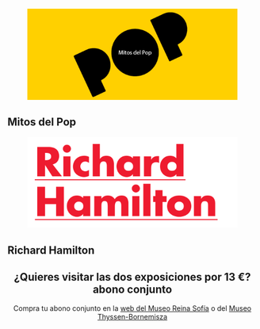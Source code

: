 <section id="offer" class="dark-bg">
  <div class="container inner-top-sm">
  	<div class="row animate">
  		<div class="col-sm-6">
        <figure>
          <img src="assets/images/img.logo-mitos-pop.png" alt="Mitos del Pop" class="img-responsive">
        </figure>
        <h2>Mitos del Pop </h2>      
      </div>
      <div class="col-sm-6">
        <figure>
          <img src="assets/images/img.logo-richard-hamilton.png" alt="Richard Hamilton" class="img-responsive">
        </figure>
        <h2>Richard Hamilton</h2>
      </div>
  	</div>
  	<div class="center-block text-center inner-sm animate">
  		<header>
  		<h1 class="single-block">¿Quieres visitar las dos exposiciones por 13 €? <span class="abono-conjunto">abono conjunto</span></h1>
  		<p>Compra tu abono conjunto en la <a href="">web del Museo Reina Sofía</a> o del <a href="">Museo Thyssen-Bornemisza</a></p>
  		</header>
  	</div>
  </div>
</section>
